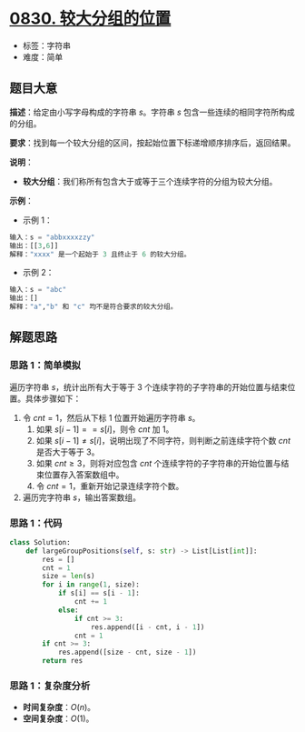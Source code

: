 # [0830. 较大分组的位置](https://leetcode.cn/problems/positions-of-large-groups/)

- 标签：字符串
- 难度：简单

## 题目大意

**描述**：给定由小写字母构成的字符串 $s$。字符串 $s$ 包含一些连续的相同字符所构成的分组。

**要求**：找到每一个较大分组的区间，按起始位置下标递增顺序排序后，返回结果。

**说明**：

- **较大分组**：我们称所有包含大于或等于三个连续字符的分组为较大分组。

**示例**：

- 示例 1：

```python
输入：s = "abbxxxxzzy"
输出：[[3,6]]
解释："xxxx" 是一个起始于 3 且终止于 6 的较大分组。
```

- 示例 2：

```python
输入：s = "abc"
输出：[]
解释："a","b" 和 "c" 均不是符合要求的较大分组。
```

## 解题思路

### 思路 1：简单模拟

遍历字符串 $s$，统计出所有大于等于 $3$ 个连续字符的子字符串的开始位置与结束位置。具体步骤如下：

1. 令 $cnt = 1$，然后从下标 $1$ 位置开始遍历字符串 $s$。
	1. 如果 $s[i - 1] == s[i]$，则令 $cnt$ 加 $1$。
	2. 如果 $s[i - 1] \ne s[i]$，说明出现了不同字符，则判断之前连续字符个数 $cnt$ 是否大于等于 $3$。
	3. 如果 $cnt \ge 3$，则将对应包含 $cnt$ 个连续字符的子字符串的开始位置与结束位置存入答案数组中。
	4. 令 $cnt = 1$，重新开始记录连续字符个数。
2. 遍历完字符串 $s$，输出答案数组。

### 思路 1：代码

```python
class Solution:
    def largeGroupPositions(self, s: str) -> List[List[int]]:
        res = []
        cnt = 1
        size = len(s)
        for i in range(1, size):
            if s[i] == s[i - 1]:
                cnt += 1
            else:
                if cnt >= 3:
                    res.append([i - cnt, i - 1])
                cnt = 1
        if cnt >= 3:
            res.append([size - cnt, size - 1])
        return res
```

### 思路 1：复杂度分析

- **时间复杂度**：$O(n)$。
- **空间复杂度**：$O(1)$。
